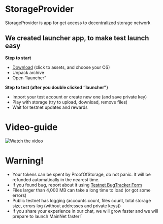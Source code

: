 # StorageProvider
StorageProvider is app for get access to decentralized storage network

## We created launcher app, to make test launch easy
**Step to start**

- [Download](https://github.com/DeNetPRO/StorageProvider/releases) (click to assets, and choose your OS)
- Unpack archive
- Open “launcher”


**Step to test (after you double clicked “launcher”)**

- Import your test account or create new one (and save private key)
- Play with storage (try to upload, download, remove files)
- Wait for testnet updates and rewards

# Video-guide

[![Watch the video](https://img.youtube.com/vi/D0qoKiJDqaU/hqdefault.jpg)](https://youtu.be/D0qoKiJDqaU)

# Warning!

- Your tokens can be spent by ProofOfStorage, do not panic. It will be refunded automatically in the nearest time.
- If you found bug, report about it using [Testnet BugTracker Form](https://docs.google.com/forms/d/e/1FAIpQLSfScWv2q7Y2X_cXq69anDdrC4v4aRsm9glXSVs21VntNTacSQ/viewform)
- Files larger than 4,000 MB can take a long time to load (or got some errors)
- Public testnet has logging (accounts count, files count, total storage size, errors log (without addresses and private keys))
- If you share your experience in our chat, we will grow faster and we will prepare to launch MainNet faster!`
